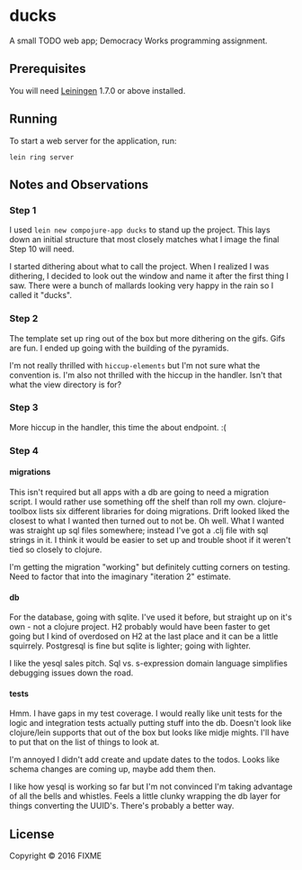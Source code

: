 # ducks

A small TODO web app; Democracy Works programming assignment.

## Prerequisites

You will need [Leiningen][1] 1.7.0 or above installed.

[1]: https://github.com/technomancy/leiningen

## Running

To start a web server for the application, run:

    lein ring server

## Notes and Observations

### Step 1

I used `lein new compojure-app ducks` to stand up the project.  This
lays down an initial structure that most closely matches what I image the
final Step 10 will need.

I started dithering about what to call the project.  When I realized I
was dithering, I decided to look out the window and name it after the
first thing I saw.  There were a bunch of mallards looking very happy
in the rain so I called it "ducks".

### Step 2

The template set up ring out of the box but more dithering on the
gifs.  Gifs are fun.  I ended up going with the building of the
pyramids.

I'm not really thrilled with `hiccup-elements` but I'm not sure what
the convention is.  I'm also not thrilled with the hiccup in the
handler.  Isn't that what the view directory is for?

### Step 3

More hiccup in the handler, this time the about endpoint.  :(

### Step 4

#### migrations

This isn't required but all apps with a db are going to need a
migration script.  I would rather use something off the shelf than
roll my own.  clojure-toolbox lists six different libraries for doing
migrations.  Drift looked liked the closest to what I wanted then
turned out to not be.  Oh well.  What I wanted was straight up sql
files somewhere; instead I've got a .clj file with sql strings in it.
I think it would be easier to set up and trouble shoot if it weren't
tied so closely to clojure.

I'm getting the migration "working" but definitely cutting corners on
testing.  Need to factor that into the imaginary "iteration 2"
estimate.

#### db

For the database, going with sqlite.  I've used it before, but
straight up on it's own - not a clojure project.  H2 probably would
have been faster to get going but I kind of overdosed on H2 at the
last place and it can be a little squirrely.  Postgresql is fine but
sqlite is lighter; going with lighter.

I like the yesql sales pitch.  Sql vs. s-expression domain language
simplifies debugging issues down the road.

#### tests

Hmm.  I have gaps in my test coverage.  I would really like unit tests
for the logic and integration tests actually putting stuff into the
db.  Doesn't look like clojure/lein supports that out of the box but
looks like midje mights.  I'll have to put that on the list of things
to look at.

I'm annoyed I didn't add create and update dates to the todos.  Looks
like schema changes are coming up, maybe add them then.

I like how yesql is working so far but I'm not convinced I'm taking
advantage of all the bells and whistles.  Feels a little clunky
wrapping the db layer for things converting the UUID's.  There's
probably a better way.


## License

Copyright © 2016 FIXME
